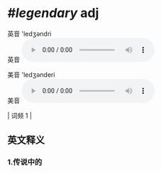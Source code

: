 # ***\#legendary*** adj
英音 'ledʒəndri  
英音
<audio src="./media/legendary1.aac" controls="controls"></audio>

美音 'ledʒənderi  
美音
<audio src="./media/legendary2.aac" controls="controls"></audio>



| 词频 1 |  

英文释义
---
### 1.**传说中的**  


